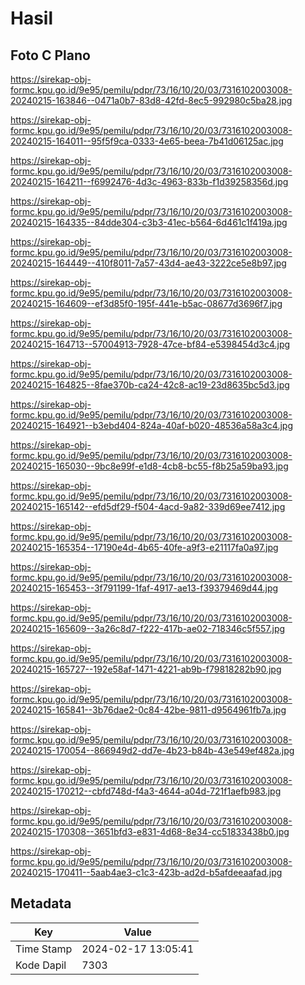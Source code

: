 # Hasil

## Foto C Plano

https://sirekap-obj-formc.kpu.go.id/9e95/pemilu/pdpr/73/16/10/20/03/7316102003008-20240215-163846--0471a0b7-83d8-42fd-8ec5-992980c5ba28.jpg

https://sirekap-obj-formc.kpu.go.id/9e95/pemilu/pdpr/73/16/10/20/03/7316102003008-20240215-164011--95f5f9ca-0333-4e65-beea-7b41d06125ac.jpg

https://sirekap-obj-formc.kpu.go.id/9e95/pemilu/pdpr/73/16/10/20/03/7316102003008-20240215-164211--f6992476-4d3c-4963-833b-f1d39258356d.jpg

https://sirekap-obj-formc.kpu.go.id/9e95/pemilu/pdpr/73/16/10/20/03/7316102003008-20240215-164335--84dde304-c3b3-41ec-b564-6d461c1f419a.jpg

https://sirekap-obj-formc.kpu.go.id/9e95/pemilu/pdpr/73/16/10/20/03/7316102003008-20240215-164449--410f8011-7a57-43d4-ae43-3222ce5e8b97.jpg

https://sirekap-obj-formc.kpu.go.id/9e95/pemilu/pdpr/73/16/10/20/03/7316102003008-20240215-164609--ef3d85f0-195f-441e-b5ac-08677d3696f7.jpg

https://sirekap-obj-formc.kpu.go.id/9e95/pemilu/pdpr/73/16/10/20/03/7316102003008-20240215-164713--57004913-7928-47ce-bf84-e5398454d3c4.jpg

https://sirekap-obj-formc.kpu.go.id/9e95/pemilu/pdpr/73/16/10/20/03/7316102003008-20240215-164825--8fae370b-ca24-42c8-ac19-23d8635bc5d3.jpg

https://sirekap-obj-formc.kpu.go.id/9e95/pemilu/pdpr/73/16/10/20/03/7316102003008-20240215-164921--b3ebd404-824a-40af-b020-48536a58a3c4.jpg

https://sirekap-obj-formc.kpu.go.id/9e95/pemilu/pdpr/73/16/10/20/03/7316102003008-20240215-165030--9bc8e99f-e1d8-4cb8-bc55-f8b25a59ba93.jpg

https://sirekap-obj-formc.kpu.go.id/9e95/pemilu/pdpr/73/16/10/20/03/7316102003008-20240215-165142--efd5df29-f504-4acd-9a82-339d69ee7412.jpg

https://sirekap-obj-formc.kpu.go.id/9e95/pemilu/pdpr/73/16/10/20/03/7316102003008-20240215-165354--17190e4d-4b65-40fe-a9f3-e21117fa0a97.jpg

https://sirekap-obj-formc.kpu.go.id/9e95/pemilu/pdpr/73/16/10/20/03/7316102003008-20240215-165453--3f791199-1faf-4917-ae13-f39379469d44.jpg

https://sirekap-obj-formc.kpu.go.id/9e95/pemilu/pdpr/73/16/10/20/03/7316102003008-20240215-165609--3a26c8d7-f222-417b-ae02-718346c5f557.jpg

https://sirekap-obj-formc.kpu.go.id/9e95/pemilu/pdpr/73/16/10/20/03/7316102003008-20240215-165727--192e58af-1471-4221-ab9b-f79818282b90.jpg

https://sirekap-obj-formc.kpu.go.id/9e95/pemilu/pdpr/73/16/10/20/03/7316102003008-20240215-165841--3b76dae2-0c84-42be-9811-d9564961fb7a.jpg

https://sirekap-obj-formc.kpu.go.id/9e95/pemilu/pdpr/73/16/10/20/03/7316102003008-20240215-170054--866949d2-dd7e-4b23-b84b-43e549ef482a.jpg

https://sirekap-obj-formc.kpu.go.id/9e95/pemilu/pdpr/73/16/10/20/03/7316102003008-20240215-170212--cbfd748d-f4a3-4644-a04d-721f1aefb983.jpg

https://sirekap-obj-formc.kpu.go.id/9e95/pemilu/pdpr/73/16/10/20/03/7316102003008-20240215-170308--3651bfd3-e831-4d68-8e34-cc51833438b0.jpg

https://sirekap-obj-formc.kpu.go.id/9e95/pemilu/pdpr/73/16/10/20/03/7316102003008-20240215-170411--5aab4ae3-c1c3-423b-ad2d-b5afdeeaafad.jpg


## Metadata

| Key        | Value               |
| ---------- | ------------------- |
| Time Stamp | 2024-02-17 13:05:41 |
| Kode Dapil | 7303                |




